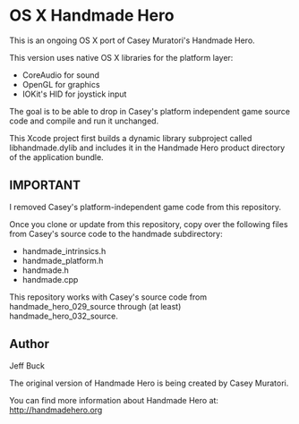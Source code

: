 OS X Handmade Hero
==================

This is an ongoing OS X port of Casey Muratori's Handmade Hero.

This version uses native OS X libraries for the platform layer:
- CoreAudio for sound
- OpenGL for graphics
- IOKit's HID for joystick input

The goal is to be able to drop in Casey's platform independent
game source code and compile and run it unchanged.

This Xcode project first builds a dynamic library subproject
called libhandmade.dylib and includes it in the Handmade Hero
product directory of the application bundle.



IMPORTANT
---------
I removed Casey's platform-independent game code from this
repository. 

Once you clone or update from this repository, copy over the
following files from Casey's source code to the handmade
subdirectory:
- handmade_intrinsics.h
- handmade_platform.h
- handmade.h
- handmade.cpp


This repository works with Casey's source code from
handmade_hero_029_source through (at least)
handmade_hero_032_source.



Author
------
Jeff Buck

The original version of Handmade Hero is being created by Casey Muratori.

You can find more information about Handmade Hero at:
	http://handmadehero.org


